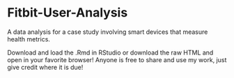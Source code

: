 # Fitbit-User-Analysis
A data analysis for a case study involving smart devices that measure health metrics.

Download and load the .Rmd in RStudio or download the raw HTML and open in your favorite browser!
Anyone is free to share and use my work, just give credit where it is due!
